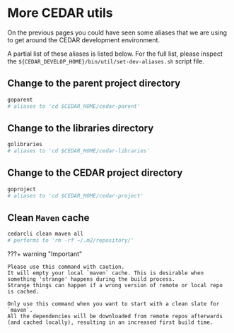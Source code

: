 # More CEDAR utils

On the previous pages you could have seen some aliases that we are using to get around the CEDAR development environment.

A partial list of these aliases is listed below. For the full list, please inspect the `${CEDAR_DEVELOP_HOME}/bin/util/set-dev-aliases.sh` script file.

## Change to the parent project directory

```sh
goparent
# aliases to 'cd $CEDAR_HOME/cedar-parent'
```

## Change to the libraries directory

```sh
golibraries
# aliases to 'cd $CEDAR_HOME/cedar-libraries'
```

## Change to the CEDAR project directory

```sh
goproject
# aliases to 'cd $CEDAR_HOME/cedar-project'
```

## Clean `Maven` cache

```sh
cedarcli clean maven all
# performs to 'rm -rf ~/.m2/repository/'
```

???+ warning "Important"

    Please use this command with caution.
    It will empty your local `maven` cache. This is desirable when something 'strange' happens during the build process.
    Strange things can happen if a wrong version of remote or local repo is cached.
    
    Only use this command when you want to start with a clean slate for `maven`.
    All the dependencies will be downloaded from remote repos afterwards (and cached locally), resulting in an increased first build time. 

